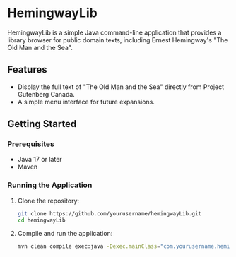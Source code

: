 # HemingwayLib

HemingwayLib is a simple Java command-line application that provides a library browser for public domain texts, including Ernest Hemingway's "The Old Man and the Sea".

## Features

- Display the full text of "The Old Man and the Sea" directly from Project Gutenberg Canada.
- A simple menu interface for future expansions.

## Getting Started

### Prerequisites

- Java 17 or later
- Maven

### Running the Application

1. Clone the repository:

   ```sh
   git clone https://github.com/yourusername/hemingwayLib.git
   cd hemingwayLib

2. Compile and run the application:
   ```sh
   mvn clean compile exec:java -Dexec.mainClass="com.yourusername.hemingwaylib.LibraryBrowser"
